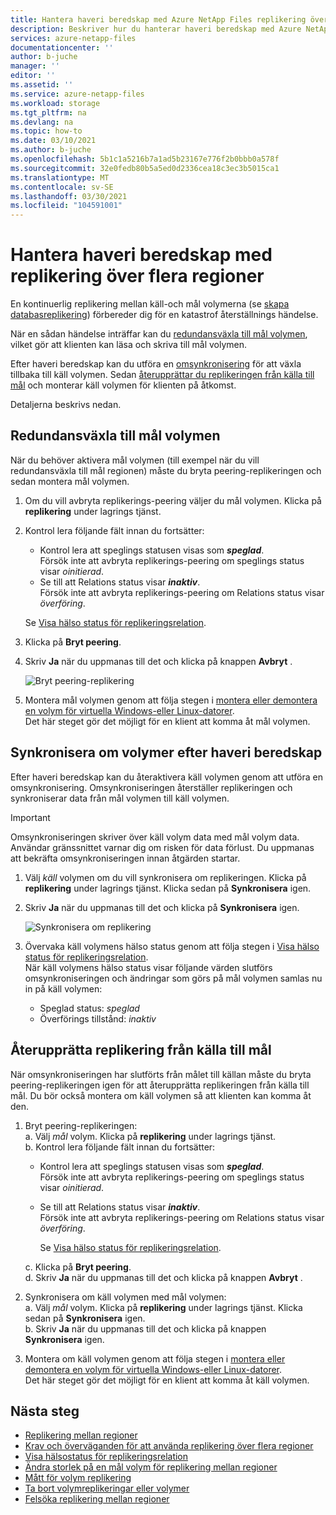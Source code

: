 ```yaml
---
title: Hantera haveri beredskap med Azure NetApp Files replikering över flera regioner | Microsoft Docs
description: Beskriver hur du hanterar haveri beredskap med Azure NetApp Files replikering över flera regioner.
services: azure-netapp-files
documentationcenter: ''
author: b-juche
manager: ''
editor: ''
ms.assetid: ''
ms.service: azure-netapp-files
ms.workload: storage
ms.tgt_pltfrm: na
ms.devlang: na
ms.topic: how-to
ms.date: 03/10/2021
ms.author: b-juche
ms.openlocfilehash: 5b1c1a5216b7a1ad5b23167e776f2b0bbb0a578f
ms.sourcegitcommit: 32e0fedb80b5a5ed0d2336cea18c3ec3b5015ca1
ms.translationtype: MT
ms.contentlocale: sv-SE
ms.lasthandoff: 03/30/2021
ms.locfileid: "104591001"
---
```

# <a name="manage-disaster-recovery-using-cross-region-replication"></a>Hantera haveri beredskap med replikering över flera regioner 

En kontinuerlig replikering mellan käll-och mål volymerna (se [skapa databasreplikering](cross-region-replication-create-peering.md)) förbereder dig för en katastrof återställnings händelse. 

När en sådan händelse inträffar kan du [redundansväxla till mål volymen](#fail-over-to-destination-volume), vilket gör att klienten kan läsa och skriva till mål volymen. 

Efter haveri beredskap kan du utföra en [omsynkronisering](#resync-replication) för att växla tillbaka till käll volymen. Sedan [återupprättar du replikeringen från källa till mål](#reestablish-source-to-destination-replication) och monterar käll volymen för klienten på åtkomst. 

Detaljerna beskrivs nedan. 

## <a name="fail-over-to-destination-volume"></a>Redundansväxla till mål volymen

När du behöver aktivera mål volymen (till exempel när du vill redundansväxla till mål regionen) måste du bryta peering-replikeringen och sedan montera mål volymen.  

1. Om du vill avbryta replikerings-peering väljer du mål volymen. Klicka på **replikering** under lagrings tjänst.  

2.  Kontrol lera följande fält innan du fortsätter:  
    * Kontrol lera att speglings statusen visas som ***speglad***.   
        Försök inte att avbryta replikerings-peering om speglings status visar *oinitierad*.
    * Se till att Relations status visar ***inaktiv***.   
        Försök inte att avbryta replikerings-peering om Relations status visar *överföring*.   

    Se [Visa hälso status för replikeringsrelation](cross-region-replication-display-health-status.md). 

3.  Klicka på **Bryt peering**.  

4.  Skriv **Ja** när du uppmanas till det och klicka på knappen **Avbryt** . 

    ![Bryt peering-replikering](../media/azure-netapp-files/cross-region-replication-break-replication-peering.png)

5.  Montera mål volymen genom att följa stegen i [montera eller demontera en volym för virtuella Windows-eller Linux-datorer](azure-netapp-files-mount-unmount-volumes-for-virtual-machines.md).   
    Det här steget gör det möjligt för en klient att komma åt mål volymen.

## <a name="resync-volumes-after-disaster-recovery"></a><a name="resync-replication"></a>Synkronisera om volymer efter haveri beredskap

Efter haveri beredskap kan du återaktivera käll volymen genom att utföra en omsynkronisering.  Omsynkroniseringen återställer replikeringen och synkroniserar data från mål volymen till käll volymen.  

> [!IMPORTANT] 
> Omsynkroniseringen skriver över käll volym data med mål volym data.  Användar gränssnittet varnar dig om risken för data förlust. Du uppmanas att bekräfta omsynkroniseringen innan åtgärden startar.

1. Välj *käll* volymen om du vill synkronisera om replikeringen. Klicka på **replikering** under lagrings tjänst. Klicka sedan på **Synkronisera** igen.  

2. Skriv **Ja** när du uppmanas till det och klicka på **Synkronisera** igen. 
 
    ![Synkronisera om replikering](../media/azure-netapp-files/cross-region-replication-resync-replication.png)

3. Övervaka käll volymens hälso status genom att följa stegen i [Visa hälso status för replikeringsrelation](cross-region-replication-display-health-status.md).   
    När käll volymens hälso status visar följande värden slutförs omsynkroniseringen och ändringar som görs på mål volymen samlas nu in på käll volymen:   

    * Speglad status: *speglad*  
    * Överförings tillstånd: *inaktiv*  

## <a name="reestablish-source-to-destination-replication"></a>Återupprätta replikering från källa till mål

När omsynkroniseringen har slutförts från målet till källan måste du bryta peering-replikeringen igen för att återupprätta replikeringen från källa till mål. Du bör också montera om käll volymen så att klienten kan komma åt den.  

1. Bryt peering-replikeringen:  
    a. Välj *mål* volym. Klicka på **replikering** under lagrings tjänst.  
    b. Kontrol lera följande fält innan du fortsätter:   
    * Kontrol lera att speglings statusen visas som ***speglad***.   
    Försök inte att avbryta replikerings-peering om speglings status visar *oinitierad*.  
    * Se till att Relations status visar ***inaktiv***.   
    Försök inte att avbryta replikerings-peering om Relations status visar *överföring*.    

        Se [Visa hälso status för replikeringsrelation](cross-region-replication-display-health-status.md). 

    c. Klicka på **Bryt peering**.   
    d. Skriv **Ja** när du uppmanas till det och klicka på knappen **Avbryt** .  

2. Synkronisera om käll volymen med mål volymen:  
    a. Välj *mål* volym. Klicka på **replikering** under lagrings tjänst. Klicka sedan på **Synkronisera** igen.   
    b. Skriv **Ja** när du uppmanas till det och klicka på knappen **Synkronisera** igen.

3. Montera om käll volymen genom att följa stegen i [montera eller demontera en volym för virtuella Windows-eller Linux-datorer](azure-netapp-files-mount-unmount-volumes-for-virtual-machines.md).  
    Det här steget gör det möjligt för en klient att komma åt käll volymen.

## <a name="next-steps"></a>Nästa steg  

* [Replikering mellan regioner](cross-region-replication-introduction.md)
* [Krav och överväganden för att använda replikering över flera regioner](cross-region-replication-requirements-considerations.md)
* [Visa hälsostatus för replikeringsrelation](cross-region-replication-display-health-status.md)
* [Ändra storlek på en mål volym för replikering mellan regioner](azure-netapp-files-resize-capacity-pools-or-volumes.md#resize-a-cross-region-replication-destination-volume)
* [Mått för volym replikering](azure-netapp-files-metrics.md#replication)
* [Ta bort volymreplikeringar eller volymer](cross-region-replication-delete.md)
* [Felsöka replikering mellan regioner](troubleshoot-cross-region-replication.md)

